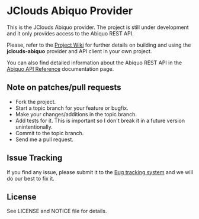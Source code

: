 JClouds Abiquo Provider
=======================

This is the JClouds Abiquo provider. The project is still under
development and it only provides access to the Abiquo REST API.

Please, refer to the [Project Wiki](https://github.com/abiquo/jclouds-abiquo/wiki) for further
details on building and using the **jclouds-abiquo** provider and API client in your own project.

You can also find detailed information
about the Abiquo REST API in the
[Abiquo API Reference](http://community.abiquo.com/display/ABI20/API+Reference) documentation page.


Note on patches/pull requests
-----------------------------
 
 * Fork the project.
 * Start a topic branch for your feature or bugfix.
 * Make your changes/additions in the topic branch.
 * Add tests for it. This is important so I don't break it in a future version unintentionally.
 * Commit to the topic branch.
 * Send me a pull request.


Issue Tracking
--------------

If you find any issue, please submit it to the [Bug tracking system](http://jira.abiquo.com/browse/ABIQUOJC) and we
will do our best to fix it.


License
-------

See LICENSE and NOTICE file for details.

